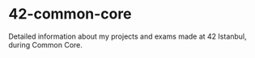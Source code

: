 # 42-common-core
Detailed information about my projects and exams made at 42 Istanbul, during Common Core.

